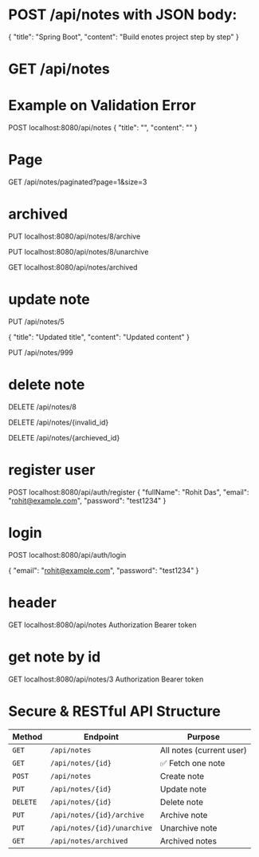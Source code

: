 # POST /api/notes with JSON body:
{
	"title": "Spring Boot",
	"content": "Build enotes project step by step"
}


# GET /api/notes


# Example on Validation Error
POST localhost:8080/api/notes
{
  "title": "",
  "content": ""
}

# Page 
GET /api/notes/paginated?page=1&size=3

# archived
PUT localhost:8080/api/notes/8/archive

PUT localhost:8080/api/notes/8/unarchive

GET localhost:8080/api/notes/archived

# update note
PUT /api/notes/5

{
  "title": "Updated title",
  "content": "Updated content"
}

PUT /api/notes/999

# delete note
DELETE /api/notes/8

DELETE /api/notes/{invalid_id}

DELETE /api/notes/{archieved_id}

# register user
POST localhost:8080/api/auth/register
{
  "fullName": "Rohit Das",
  "email": "rohit@example.com",
  "password": "test1234"
}

# login
POST localhost:8080/api/auth/login

{
  "email": "rohit@example.com",
  "password": "test1234"
}

# header

GET localhost:8080/api/notes
Authorization Bearer token

# get note by id
GET localhost:8080/api/notes/3
Authorization Bearer token

# Secure & RESTful API Structure
| Method   | Endpoint                    | Purpose                  |
| -------- | --------------------------- | ------------------------ |
| `GET`    | `/api/notes`                | All notes (current user) |
| `GET`    | `/api/notes/{id}`           | ✅ Fetch one note         |
| `POST`   | `/api/notes`                | Create note              |
| `PUT`    | `/api/notes/{id}`           | Update note              |
| `DELETE` | `/api/notes/{id}`           | Delete note              |
| `PUT`    | `/api/notes/{id}/archive`   | Archive note             |
| `PUT`    | `/api/notes/{id}/unarchive` | Unarchive note           |
| `GET`    | `/api/notes/archived`       | Archived notes           |

